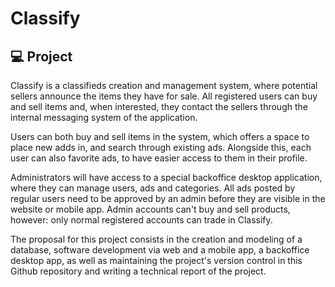 # Classify

## 💻 Project

Classify is a classifieds creation and management system, where potential sellers announce the items they have for sale. All registered users can buy and sell items and, when interested, they contact the sellers through the internal messaging system of the application.

Users can both buy and sell items in the system, which offers a space to place new adds in, and search through existing ads. Alongside this, each user can also favorite ads, to have easier access to them in their profile.

Administrators will have access to a special backoffice desktop application, where they can manage users, ads and categories. All ads posted by regular users need to be approved by an admin before they are visible in the website or mobile app. Admin accounts can't buy and sell products, however: only normal registered accounts can trade in Classify.

The proposal for this project consists in the creation and modeling of a database, software development via web and a mobile app, a backoffice desktop app, as well as maintaining the project's version control in this Github repository and writing a technical report of the project.
